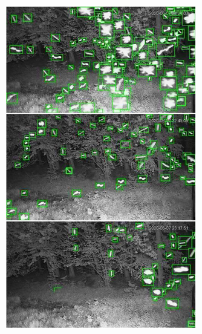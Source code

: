 ![20200607-221411-224416](in/20200607/20200607-221411-224416_0_.jpg)
![20200607-224421-231426](in/20200607/20200607-224421-231426_0_.jpg)
![20200607-231431-234436](in/20200607/20200607-231431-234436_0_.jpg)
